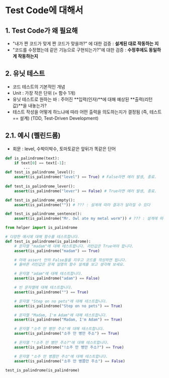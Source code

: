 # Test Code에 대해서

## 1. Test Code가 왜 필요해
- "내가 짠 코드가 맞게 짠 코드가 맞을까?" 에 대한 검증 : **설계된 대로 작동하는 지**
- "코드를 수정했는데 같은 기능으로 구현되는가?"에 대한 검증 : **수정후에도 동일하게 작동하는지**

## 2. 유닛 테스트
- 코드 테스트의 기본적인 개념
- Unit : 가장 작은 단위 (= 함수 1개)
- 유닛 테스트로 원하는 바 : 주어진 **입력(인자)**에 대해 예상된 **출력(리턴 값)**을 내놓는가?
- 테스트 작성을 어떻게 하느냐에 따라 어떤 출력을 의도하는지가 결정됨 (즉, 테스트 == 설계) (TDD, Test-Driven Development)

## 2.1. 예시 (펠린드롬)
- 회문 : level, 수박이박수, 토마토같은 앞뒤가 똑같은 단어
```py
def is_palindrome(text):
    if text[0] == text[-1]:
        ...
def test_is_palindrome_level():
    assert(is_palindrome("level") == True) # False라면 에러 발생, 종료.
    
def test_is_palindrome_lever():
    assert(is_palindrome("lever") == False) # True라면 에러 발생, 종료.

def test_is_palindrome_empty():
    assert(is_palindrome("")) # ??? : 설계에 따라 결과가 달라질 수 있다

def test_is_palindrome_sentence():
    assert(is_palindrome("Mr. Owl ate my metal worm")) # ??? : 설계에 따라 결과가 달라질 수 있다
```

```py
from helper import is_palindrome

# 다양한 예시에 대해 함수를 테스트합니다.
def test_is_palindrome(is_palindrome):    
    # 문자열 "madam"에 대해 테스트합니다. 리턴값은 True여야 합니다.
    assert(is_palindrome("madam") == True)

    # 아래 assert 안의 False들을 지우고 코드를 작성하면 됩니다.
    # 올바른 리턴값은 문제 설명의 함수 설계를 보고 생각해 보세요.

    # 문자열 "adam"에 대해 테스트합니다.
    assert(is_palindrome("adam") == False)

    # 빈 문자열에 대해 테스트합니다.
    assert(is_palindrome("") == True)

    # 문자열 "Step on no pets"에 대해 테스트합니다.
    assert(is_palindrome("Step on no pets") == True)

    # 문자열 "Madam, I'm Adam"에 대해 테스트합니다.
    assert(is_palindrome("Madam, I'm Adam") == True)

    # 문자열 "소주 만 병만 주소"에 대해 테스트합니다.
    assert(is_palindrome("소주 만 병만 주소") == True)

    # 문자열 "!소주 만 병만 주소?"에 대해 테스트합니다.
    assert(is_palindrome("!소주 만 병만 주소?") == True)

    # 문자열 "소주 만 병쯤만 주소"에 대해 테스트합니다.
    assert(is_palindrome("소주 만 병쯤만 주소") == False)

test_is_palindrome(is_palindrome)
```